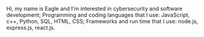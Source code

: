 Hi, my name is Eagle and I'm interested in cybersecurity and software development;
Programming and coding languages that I use: JavaScript, c++, Python, SQL, HTML, CSS;
Frameworks and run time that I use: node.js, express.js, react.js.
